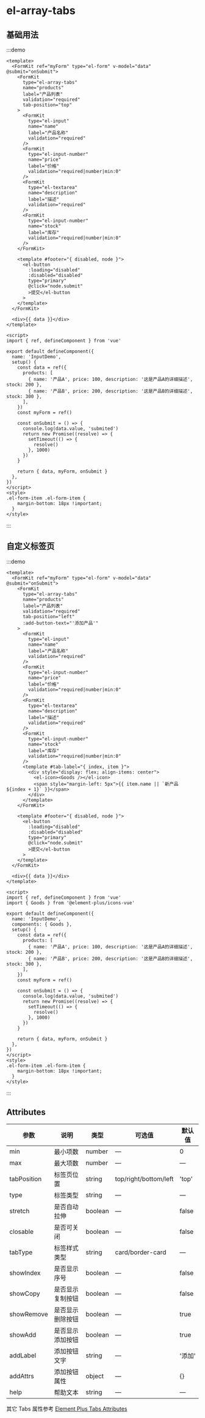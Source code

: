 # el-array-tabs

## 基础用法

:::demo

```vue
<template>
  <FormKit ref="myForm" type="el-form" v-model="data" @submit="onSubmit">
    <FormKit
      type="el-array-tabs"
      name="products"
      label="产品列表"
      validation="required"
      tab-position="top"
    >
      <FormKit
        type="el-input"
        name="name"
        label="产品名称"
        validation="required"
      />
      <FormKit
        type="el-input-number"
        name="price"
        label="价格"
        validation="required|number|min:0"
      />
      <FormKit
        type="el-textarea"
        name="description"
        label="描述"
        validation="required"
      />
      <FormKit
        type="el-input-number"
        name="stock"
        label="库存"
        validation="required|number|min:0"
      />
    </FormKit>

    <template #footer="{ disabled, node }">
      <el-button
        :loading="disabled"
        :disabled="disabled"
        type="primary"
        @click="node.submit"
        >提交</el-button
      >
    </template>
  </FormKit>

  <div>{{ data }}</div>
</template>

<script>
import { ref, defineComponent } from 'vue'

export default defineComponent({
  name: 'InputDemo',
  setup() {
    const data = ref({
      products: [
        { name: '产品A', price: 100, description: '这是产品A的详细描述', stock: 200 },
        { name: '产品B', price: 200, description: '这是产品B的详细描述', stock: 300 },
      ],
    })
    const myForm = ref()

    const onSubmit = () => {
      console.log(data.value, 'submited')
      return new Promise((resolve) => {
        setTimeout(() => {
          resolve()
        }, 1000)
      })
    }

    return { data, myForm, onSubmit }
  },
})
</script>
<style>
.el-form-item .el-form-item {
    margin-bottom: 18px !important;
  }
</style>
```

:::

## 自定义标签页

:::demo

```vue
<template>
  <FormKit ref="myForm" type="el-form" v-model="data" @submit="onSubmit">
    <FormKit
      type="el-array-tabs"
      name="products"
      label="产品列表"
      validation="required"
      tab-position="left"
      :add-button-text="'添加产品'"
    >
      <FormKit
        type="el-input"
        name="name"
        label="产品名称"
        validation="required"
      />
      <FormKit
        type="el-input-number"
        name="price"
        label="价格"
        validation="required|number|min:0"
      />
      <FormKit
        type="el-textarea"
        name="description"
        label="描述"
        validation="required"
      />
      <FormKit
        type="el-input-number"
        name="stock"
        label="库存"
        validation="required|number|min:0"
      />
      <template #tab-label="{ index, item }">
        <div style="display: flex; align-items: center">
          <el-icon><Goods /></el-icon>
          <span style="margin-left: 5px">{{ item.name || `新产品 ${index + 1}` }}</span>
        </div>
      </template>
    </FormKit>

    <template #footer="{ disabled, node }">
      <el-button
        :loading="disabled"
        :disabled="disabled"
        type="primary"
        @click="node.submit"
        >提交</el-button
      >
    </template>
  </FormKit>

  <div>{{ data }}</div>
</template>

<script>
import { ref, defineComponent } from 'vue'
import { Goods } from '@element-plus/icons-vue'

export default defineComponent({
  name: 'InputDemo',
  components: { Goods },
  setup() {
    const data = ref({
      products: [
        { name: '产品A', price: 100, description: '这是产品A的详细描述', stock: 200 },
        { name: '产品B', price: 200, description: '这是产品B的详细描述', stock: 300 },
      ],
    })
    const myForm = ref()

    const onSubmit = () => {
      console.log(data.value, 'submited')
      return new Promise((resolve) => {
        setTimeout(() => {
          resolve()
        }, 1000)
      })
    }

    return { data, myForm, onSubmit }
  },
})
</script>
<style>
.el-form-item .el-form-item {
    margin-bottom: 18px !important;
  }
</style>
```

:::

## Attributes

| 参数           | 说明               | 类型     | 可选值                  | 默认值         |
| -------------- | ------------------ | -------- | ----------------------- | -------------- |
| min            | 最小项数           | number   | —                      | 0              |
| max            | 最大项数           | number   | —                      | —              |
| tabPosition    | 标签页位置         | string   | top/right/bottom/left  | 'top'          |
| type           | 标签类型           | string   | —                      | —              |
| stretch        | 是否自动拉伸       | boolean  | —                      | false          |
| closable       | 是否可关闭         | boolean  | —                      | false          |
| tabType        | 标签样式类型       | string   | card/border-card       | —              |
| showIndex      | 是否显示序号       | boolean  | —                      | false          |
| showCopy       | 是否显示复制按钮   | boolean  | —                      | false          |
| showRemove     | 是否显示删除按钮   | boolean  | —                      | true           |
| showAdd        | 是否显示添加按钮   | boolean  | —                      | true           |
| addLabel       | 添加按钮文字       | string   | —                      | '添加'         |
| addAttrs       | 添加按钮属性       | object   | —                      | {}             |
| help           | 帮助文本           | string   | —                      | —              |

其它 Tabs 属性参考 [Element Plus Tabs Attributes](https://element-plus.org/zh-CN/component/tabs.html#tabs-attributes) 